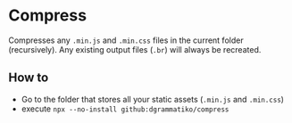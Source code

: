 # Compress

Compresses any `.min.js` and `.min.css` files in the current folder (recursively).
Any existing output files (`.br`) will always be recreated.

## How to
- Go to the folder that stores all your static assets (`.min.js` and `.min.css`)
- execute `npx --no-install github:dgrammatiko/compress`

